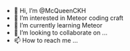 - 👋 Hi, I’m @McQueenCKH
- 👀 I’m interested in Meteor coding craft
- 🌱 I’m currently learning Meteor
- 💞️ I’m looking to collaborate on ...
- 📫 How to reach me ...

<!---
McQueenCKH/McQueenCKH is a ✨ special ✨ repository because its `README.md` (this file) appears on your GitHub profile.
You can click the Preview link to take a look at your changes.
--->
